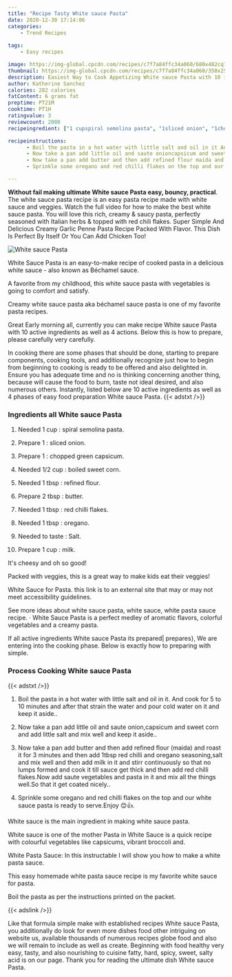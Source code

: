 ```yaml
---
title: "Recipe Tasty White sauce Pasta"
date: 2020-12-30 17:14:06
categories:
    - Trend Recipes
    
tags:
    - Easy recipes

image: https://img-global.cpcdn.com/recipes/c7f7a84ffc34a060/680x482cq70/white-sauce-pasta-recipe-main-photo.jpg
thumbnail: https://img-global.cpcdn.com/recipes/c7f7a84ffc34a060/350x250cq70/white-sauce-pasta-recipe-main-photo.jpg
description: Easiest Way to Cook Appetizing White sauce Pasta with 10 ingredients and 4 stages of easy cooking.
author: Katherine Sanchez
calories: 282 calories
fatContent: 6 grams fat
preptime: PT21M
cooktime: PT1H
ratingvalue: 3
reviewcount: 2080
recipeingredient: ["1 cupspiral semolina pasta", "1sliced onion", "1chopped green capsicum", "1/2 cupboiled sweet corn", "1 tbsprefined flour", "2 tbspbutter", "1 tbspred chilli flakes", "1 tbsporegano", "to tasteSalt", "1 cupmilk"]

recipeinstructions: 
      - Boil the pasta in a hot water with little salt and oil in it And cook for 5 to 10 minutes and after that strain the water and pour cold water on it and keep it aside 
      - Now take a pan add little oil and saute onioncapsicum and sweet corn and add little salt and mix well and keep it aside 
      - Now take a pan add butter and then add refined flour maida and roast it for 3 minutes and then add 1tbsp red chilli and oregano seasoningsalt and mix well and then add milk in it and stirr continuously so that no lumps formed and cook it till sauce get thick and then add red chilli flakesNow add saute vegetables and pasta in it and mix all the things wellSo that it get coated nicely 
      - Sprinkle some oregano and red chilli flakes on the top and our white sauce pasta is ready to serveEnjoy 

---
```




**Without fail making ultimate White sauce Pasta easy, bouncy, practical**. The white sauce pasta recipe is an easy pasta recipe made with white sauce and veggies. Watch the full video for how to make the best white sauce pasta. You will love this rich, creamy &amp; saucy pasta, perfectly seasoned with Italian herbs &amp; topped with red chili flakes. Super Simple And Delicious Creamy Garlic Penne Pasta Recipe Packed With Flavor. This Dish Is Perfect By Itself Or You Can Add Chicken Too!


![White sauce Pasta](https://img-global.cpcdn.com/recipes/c7f7a84ffc34a060/680x482cq70/white-sauce-pasta-recipe-main-photo.jpg "White sauce Pasta")



White Sauce Pasta is an easy-to-make recipe of cooked pasta in a delicious white sauce - also known as Béchamel sauce.

A favorite from my childhood, this white sauce pasta with vegetables is going to comfort and satisfy.

Creamy white sauce pasta aka béchamel sauce pasta is one of my favorite pasta recipes.


Great Early morning all, currently you can make recipe White sauce Pasta with 10 active ingredients as well as 4 actions. Below this is how to prepare, please carefully very carefully.

In cooking there are some phases that should be done, starting to prepare components, cooking tools, and additionally recognize just how to begin from beginning to cooking is ready to be offered and also delighted in. Ensure you has adequate time and no is thinking concerning another thing, because will cause the food to burn, taste not ideal desired, and also numerous others. Instantly, listed below are 10 active ingredients as well as 4 phases of easy food preparation White sauce Pasta.
{{< adstxt />}}

### Ingredients all White sauce Pasta


1. Needed 1 cup : spiral semolina pasta.

1. Prepare 1 : sliced onion.

1. Prepare 1 : chopped green capsicum.

1. Needed 1/2 cup : boiled sweet corn.

1. Needed 1 tbsp : refined flour.

1. Prepare 2 tbsp : butter.

1. Needed 1 tbsp : red chilli flakes.

1. Needed 1 tbsp : oregano.

1. Needed to taste : Salt.

1. Prepare 1 cup : milk.


It&#39;s cheesy and oh so good!

Packed with veggies, this is a great way to make kids eat their veggies!

White Sauce for Pasta. this link is to an external site that may or may not meet accessibility guidelines.

See more ideas about white sauce pasta, white sauce, white pasta sauce recipe. · White Sauce Pasta is a perfect medley of aromatic flavors, colorful vegetables and a creamy pasta.


If all active ingredients White sauce Pasta its prepared| prepares}, We are entering into the cooking phase. Below is exactly how to preparing with simple.

### Process Cooking White sauce Pasta

{{< adstxt />}}


1. Boil the pasta in a hot water with little salt and oil in it. And cook for 5 to 10 minutes and after that strain the water and pour cold water on it and keep it aside..



1. Now take a pan add little oil and saute onion,capsicum and sweet corn and add little salt and mix well and keep it aside..



1. Now take a pan add butter and then add refined flour (maida) and roast it for 3 minutes and then add 1tbsp red chilli and oregano seasoning,salt and mix well and then add milk in it and stirr continuously so that no lumps formed and cook it till sauce get thick and then add red chilli flakes.Now add saute vegetables and pasta in it and mix all the things well.So that it get coated nicely..



1. Sprinkle some oregano and red chilli flakes on the top and our white sauce pasta is ready to serve.Enjoy 😊👍.




White sauce is the main ingredient in making white sauce pasta.

White sauce is one of the mother Pasta in White Sauce is a quick recipe with colourful vegetables like capsicums, vibrant broccoli and.

White Pasta Sauce: In this instructable I will show you how to make a white pasta sauce.

This easy homemade white pasta sauce recipe is my favorite white sauce for pasta.

Boil the pasta as per the instructions printed on the packet.


{{< adslink />}}

Like that formula simple make with established recipes White sauce Pasta, you additionally do look for even more dishes food other intriguing on website us, available thousands of numerous recipes globe food and also we will remain to include as well as create. Beginning with food healthy very easy, tasty, and also nourishing to cuisine fatty, hard, spicy, sweet, salty acid is on our page. Thank you for reading the ultimate dish White sauce Pasta.
